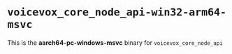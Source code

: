 # `voicevox_core_node_api-win32-arm64-msvc`

This is the **aarch64-pc-windows-msvc** binary for `voicevox_core_node_api`
